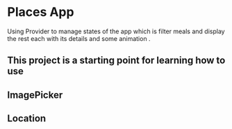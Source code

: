 # Places App

Using Provider to manage states of the app which is filter meals and display the rest each with its details and some animation .

## This project is a starting point for learning how to use
## ImagePicker 
## Location 
